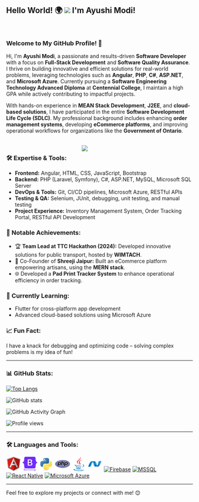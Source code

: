 

## Hello World! 🌍 <img src="https://raw.githubusercontent.com/syedareehaquasar/syedareehaquasar/master/gifs/Hi.gif" width="30px"> I'm Ayushi Modi!  
<br />

### Welcome to My GitHub Profile! 🌟  

Hi, I'm **Ayushi Modi**, a passionate and results-driven **Software Developer** with a focus on **Full-Stack Development** and **Software Quality Assurance**. I thrive on building innovative and efficient solutions for real-world problems, leveraging technologies such as **Angular**, **PHP**, **C#**, **ASP.NET**, and **Microsoft Azure**. Currently pursuing a **Software Engineering Technology Advanced Diploma** at **Centennial College**, I maintain a high GPA while actively contributing to impactful projects.  

With hands-on experience in **MEAN Stack Development**, **J2EE**, and **cloud-based solutions**, I have participated in the entire **Software Development Life Cycle (SDLC)**. My professional background includes enhancing **order management systems**, developing **eCommerce platforms**, and improving operational workflows for organizations like the **Government of Ontario**.  

<br />
<img align="right" src="https://raw.githubusercontent.com/akshitagupta15june/akshitagupta15june/master/200w.webp" width="300px">

### 🛠️ Expertise & Tools:  
- **Frontend:** Angular, HTML, CSS, JavaScript, Bootstrap  
- **Backend:** PHP (Laravel, Symfony), C#, ASP.NET, MySQL, Microsoft SQL Server  
- **DevOps & Tools:** Git, CI/CD pipelines, Microsoft Azure, RESTful APIs  
- **Testing & QA:** Selenium, JUnit, debugging, unit testing, and manual testing  
- **Project Experience:** Inventory Management System, Order Tracking Portal, RESTful API Development  

### 🚀 Notable Achievements:  
- 🏆 **Team Lead at TTC Hackathon (2024):** Developed innovative solutions for public transport, hosted by **WIMTACH**.  
- 🧩 Co-Founder of **Shreeji Jaipur:** Built an eCommerce platform empowering artisans, using the **MERN stack**.  
- 🌐 Developed a **Pad Print Tracker System** to enhance operational efficiency in order tracking.  

### 🌱 Currently Learning:  
- Flutter for cross-platform app development  
- Advanced cloud-based solutions using Microsoft Azure  

### 📈 Fun Fact:  
I have a knack for debugging and optimizing code – solving complex problems is my idea of fun!  

---

### 📊 GitHub Stats:  

[![Top Langs](https://github-readme-stats.vercel.app/api/top-langs/?username=Ayushi-242)](https://github.com/anuraghazra/github-readme-stats)  

![GitHub stats](https://github-readme-stats.vercel.app/api?username=Ayushi-242&show_icons=true)  

![GitHub Activity Graph](https://activity-graph.herokuapp.com/graph?username=Ayushi-242)  

![Profile views](https://gpvc.arturio.dev/Ayushi-242)  

---

### 🛠️ Languages and Tools:  
<p align="left"> 
  <a href="https://angular.io/" target="_blank"><img src="https://raw.githubusercontent.com/devicons/devicon/master/icons/angularjs/angularjs-original.svg" alt="Angular" width="40" height="40"/></a> 
  <a href="https://getbootstrap.com/" target="_blank"><img src="https://raw.githubusercontent.com/devicons/devicon/master/icons/bootstrap/bootstrap-plain-wordmark.svg" alt="Bootstrap" width="40" height="40"/></a>
  <a href="https://www.python.org/" target="_blank"><img src="https://raw.githubusercontent.com/devicons/devicon/master/icons/python/python-original.svg" alt="Python" width="40" height="40"/></a>
  <a href="https://www.php.net/" target="_blank"><img src="https://raw.githubusercontent.com/devicons/devicon/master/icons/php/php-original.svg" alt="PHP" width="40" height="40"/></a>
  <a href="https://www.java.com" target="_blank"><img src="https://raw.githubusercontent.com/devicons/devicon/master/icons/java/java-original.svg" alt="Java" width="40" height="40"/></a>
  <a href="https://dotnet.microsoft.com/" target="_blank"><img src="https://raw.githubusercontent.com/devicons/devicon/master/icons/dot-net/dot-net-original.svg" alt="ASP.NET" width="40" height="40"/></a>
  <a href="https://firebase.google.com/" target="_blank"><img src="https://www.vectorlogo.zone/logos/firebase/firebase-icon.svg" alt="Firebase" width="40" height="40"/></a>
  <a href="https://www.microsoft.com/en-us/sql-server" target="_blank"><img src="https://www.svgrepo.com/show/303229/microsoft-sql-server-logo.svg" alt="MSSQL" width="40" height="40"/></a>
  <a href="https://reactnative.dev/" target="_blank"><img src="https://reactnative.dev/img/header_logo.svg" alt="React Native" width="40" height="40"/></a>  
  <a href="https://azure.microsoft.com/" target="_blank"><img src="https://www.vectorlogo.zone/logos/microsoft_azure/microsoft_azure-icon.svg" alt="Microsoft Azure" width="40" height="40"/></a>
</p>

---

Feel free to explore my projects or connect with me! 😊
